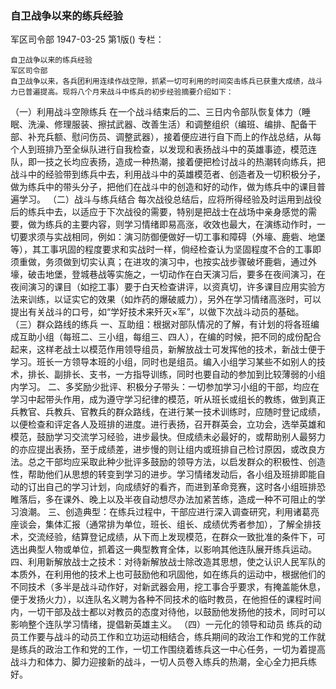### 自卫战争以来的练兵经验
军区司令部
1947-03-25
第1版()
专栏：

    自卫战争以来的练兵经验
    军区司令部
    自卫战争以来，各兵团利用连续作战空隙，抓紧一切可利用的时间突击练兵已获重大成绩，战斗力已普遍提高。现将八个月来战斗中练兵的初步经验摘要介绍如下：
  （一）利用战斗空隙练兵
    在一个战斗结束后的二、三日内令部队恢复体力（睡眠、洗澡、修理服装、擦拭武器、改善生活）和调整组织（编班、编排、配备干部、补充兵额、慰问伤员、调整武器），接着便应进行自下而上的作战总结，从每个人到班排乃至全纵队进行自我检查，以发现和表扬战斗中的英雄事迹，模范连队，即一技之长均应表扬，造成一种热潮，接着便把检讨战斗的热潮转向练兵，把战斗中的经验带到练兵中去，利用战斗中的英雄模范者、创造者及一切积极分子，做为练兵中的带头分子，把他们在战斗中的创造和好的动作，做为练兵中的课目普遍学习。
  （二）战斗与练兵结合
    每次战役总结后，应将所得经验及时运用到战役后的练兵中去，以适应于下次战役的需要，特别是把战士在战场中亲身感觉的需要，做为练兵的主要内容，则学习情绪即易高涨，收效也最大，在演练动作时，一切要求须与实战相同，例如：演习防御便做好一切工事和障碍（外壕、鹿砦、地堡等），其工事巩固的程度要求和实战时一样，倘经检查认为坚固程度不合的工事即须重做，务须做到切实认真；在进攻的演习中，也按实战步骤破坏鹿砦，通过外壕，破击地堡，登城巷战等实施之，一切动作在白天演习后，要多在夜间演习，在夜间演习的课目（如挖工事）要于白天检查讲评，以资真切，许多课目应用实验方法来训练，以证实它的效果（如炸药的爆破威力），另外在学习情绪高涨时，可以提出有关战斗的口号，如“学好技术来歼灭×军”，以做下次战斗动员的基础。
  （三）群众路线的练兵
    一、互助组：根据对部队情况的了解，有计划的将各班编成互助小组（每班二、三小组，每组三、四人），在编的时候，把不同的成份配合起来，这样老战士以模范作用领导组员，新解放战士可发挥他的技术，新战士便于学习。班长一方领导本班的小组，同时也是组员。编入小组学习某些不如别人的技术，排长、副排长、支书，一方指导训练，同时也要自动的参加到比较薄弱的小组内学习。
    二、多奖励少批评、积极分子带头：一切参加学习小组的干部，均应在学习中起带头作用，成为遵守学习纪律的模范，听从班长或组长的教练，做到真正兵教官、兵教兵、官教兵的群众路线，在进行某一技术训练时，应随时登记成绩，以便检查和评定各人及班排的进度。进行表扬，召开群英会，立功会，选举英雄和模范，鼓励学习交流学习经验，进步最快。但成绩未必最好的，或帮助别人最努力的亦应提出表扬，至于成绩差，进步慢的则让组内或班排自己检讨原因，或改良方法。总之干部均应采取此种少批评多鼓励的领导方法，以启发群众的积极性、创造性，帮助他们从思想的转变到学习的进步。学习情绪发动后，各小组及班排即能自动的订出自己的学习计划，向成绩好的看齐，而进到革命竞赛，这时各小组班排恐睢落后，多在课外、晚上以及半夜自动想尽办法加紧苦练，造成一种不可阻止的学习浪潮。
    三、创造典型：在练兵过程中，干部应进行深入调查研究，利用诸葛亮座谈会，集体汇报（通常排为单位，班长、组长、成绩优秀者参加），了解全排技术，交流经验，结算登记成绩，从下而上发现模范，在群众一致批准的条件下，可选出典型人物或单位，抓着这一典型教育全体，以影响其他连队展开练兵运动。
    四、利用新解放战士之技术：对待新解放战士除改造其思想，使之认识人民军队的本质外，在利用他的技术上也可鼓励他和巩固他，如在练兵的运动中，根据他们的不同技术（多半是战斗动作好，对新武器会用，挖工事合乎要求，有掩盖能休息，便于发扬火力），以连队名义聘为各种不同技术的临时教员，在他担任的课程时间内，一切干部及战士都以对教员的态度对待他，以鼓励他发扬他的技术，同时可以影响整个连队学习情绪，提倡新英雄主义。
  （四）一元化的领导和动员
    练兵的动员工作要与战斗的动员工作和立功运动相结合，练兵期间的政治工作和党的工作就是练兵的政治工作和党的工作，一切工作围绕着练兵这一中心任务，一切为着提高战斗力和体力、脚力迎接新的战斗，一切人员卷入练兵的热潮，全心全力把兵练好。
